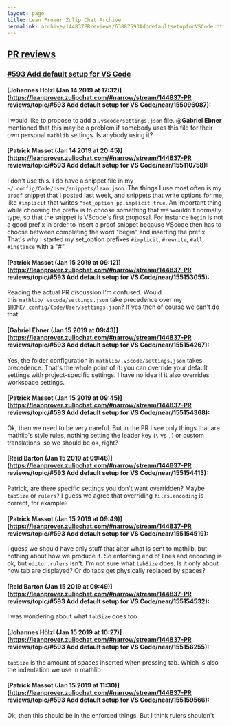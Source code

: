 ```yaml
---
layout: page
title: Lean Prover Zulip Chat Archive 
permalink: archive/144837PRreviews/63887593AdddefaultsetupforVSCode.html
---
```


## [PR reviews](index.html)
### [#593 Add default setup for VS Code](63887593AdddefaultsetupforVSCode.html)

#### [Johannes Hölzl (Jan 14 2019 at 17:32)](https://leanprover.zulipchat.com/#narrow/stream/144837-PR reviews/topic/#593 Add default setup for VS Code/near/155096087):
I would like to propose to add a `.vscode/settings.json` file. @**Gabriel Ebner** mentioned that this may be a problem if somebody uses this file for their own personal `mathlib` settings. Is anybody using it?

#### [Patrick Massot (Jan 14 2019 at 20:45)](https://leanprover.zulipchat.com/#narrow/stream/144837-PR reviews/topic/#593 Add default setup for VS Code/near/155110758):
I don't use this. I do have a snippet file in my  `~/.config/Code/User/snippets/lean.json`. The things I use most often is my `proof` snippet that I posted last week, and snippets that write options for me, like `#implicit` that writes `"set_option pp.implicit true`. An important thing while choosing the prefix is to choose something that we wouldn't normally type, so that the snippet is VScode's first proposal. For instance `begin` is not a good prefix in order to insert a proof snippet because VScode then has to choose between completing the word "begin" and inserting the prefix. That's why I started my set_option prefixes `#implicit`, `#rewrite`, `#all`, `#instance` with a "#".

#### [Patrick Massot (Jan 15 2019 at 09:12)](https://leanprover.zulipchat.com/#narrow/stream/144837-PR reviews/topic/#593 Add default setup for VS Code/near/155153055):
Reading the actual PR discussion I'm confused. Would this `mathlib/.vscode/settings.json` take precedence over my `$HOME/.config/Code/User/settings.json`? If yes then of course we can't do that.

#### [Gabriel Ebner (Jan 15 2019 at 09:43)](https://leanprover.zulipchat.com/#narrow/stream/144837-PR reviews/topic/#593 Add default setup for VS Code/near/155154267):
Yes, the folder configuration in `mathlib/.vscode/settings.json` takes precedence.  That's the whole point of it: you can override your default settings with project-specific settings.
I have no idea if it also overrides workspace settings.

#### [Patrick Massot (Jan 15 2019 at 09:45)](https://leanprover.zulipchat.com/#narrow/stream/144837-PR reviews/topic/#593 Add default setup for VS Code/near/155154368):
Ok, then we need to be very careful. But in the PR I see only things that are mathlib's style rules, nothing setting the leader key (`\` vs `,`) or custom translations, so we should be ok, right?

#### [Reid Barton (Jan 15 2019 at 09:46)](https://leanprover.zulipchat.com/#narrow/stream/144837-PR reviews/topic/#593 Add default setup for VS Code/near/155154413):
Patrick, are there specific settings you don't want overridden? Maybe `tabSize` or `rulers`?
I guess we agree that overriding `files.encoding` is correct, for example?

#### [Patrick Massot (Jan 15 2019 at 09:49)](https://leanprover.zulipchat.com/#narrow/stream/144837-PR reviews/topic/#593 Add default setup for VS Code/near/155154519):
I guess we should have only stuff that alter what is sent to mathlib, but nothing about how we produce it. So enforcing end of lines and encoding is ok, but `editor.rulers` isn't. I'm not sure what `tabSize` does. Is it only about how tab are displayed? Or do tabs get physically replaced by spaces?

#### [Reid Barton (Jan 15 2019 at 09:49)](https://leanprover.zulipchat.com/#narrow/stream/144837-PR reviews/topic/#593 Add default setup for VS Code/near/155154532):
I was wondering about what `tabSize` does too

#### [Johannes Hölzl (Jan 15 2019 at 10:27)](https://leanprover.zulipchat.com/#narrow/stream/144837-PR reviews/topic/#593 Add default setup for VS Code/near/155156255):
`tabSize` is the amount of spaces inserted when pressing tab. Which is also the indentation we use in mathlib

#### [Patrick Massot (Jan 15 2019 at 11:30)](https://leanprover.zulipchat.com/#narrow/stream/144837-PR reviews/topic/#593 Add default setup for VS Code/near/155159566):
Ok, then this should be in the enforced things. But I think rulers shouldn't

